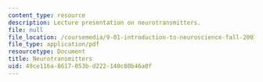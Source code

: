 ```yaml
---
content_type: resource
description: Lecture presentation on neurotransmitters.
file: null
file_location: /coursemedia/9-01-introduction-to-neuroscience-fall-2007/49ce116a8617053bd222140c80b46a0f_05_ch6_neuro_lec.pdf
file_type: application/pdf
resourcetype: Document
title: Neurotransmitters
uid: 49ce116a-8617-053b-d222-140c80b46a0f
---
```

